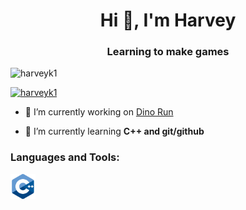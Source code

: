 <h1 align="center">Hi 👋, I'm Harvey</h1>
<h3 align="center">Learning to make games</h3>

<p align="left"> <img src="https://komarev.com/ghpvc/?username=harveyk1&label=Profile%20views&color=0e75b6&style=flat" alt="harveyk1" /> </p>

<p align="left"> <a href="https://github.com/ryo-ma/github-profile-trophy"><img src="https://github-profile-trophy.vercel.app/?username=harveyk1" alt="harveyk1" /></a> </p>

- 🔭 I’m currently working on [Dino Run](https://github.com/HarveyK1/Dino-Run/tree/main)

- 🌱 I’m currently learning **C++ and git/github**

<h3 align="left">Languages and Tools:</h3>
<p align="left"> <a href="https://www.w3schools.com/cpp/" target="_blank" rel="noreferrer"> <img src="https://raw.githubusercontent.com/devicons/devicon/master/icons/cplusplus/cplusplus-original.svg" alt="cplusplus" width="40" height="40"/> </a> </p>
